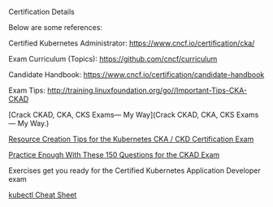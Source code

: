 Certification Details


Below are some references:

Certified Kubernetes Administrator: https://www.cncf.io/certification/cka/

Exam Curriculum (Topics): https://github.com/cncf/curriculum

Candidate Handbook: https://www.cncf.io/certification/candidate-handbook

Exam Tips: http://training.linuxfoundation.org/go//Important-Tips-CKA-CKAD

[Crack CKAD, CKA, CKS Exams— My Way](Crack CKAD, CKA, CKS Exams— My Way.)

[Resource Creation Tips for the Kubernetes CKA / CKD Certification Exam](https://codeburst.io/resource-creation-tips-for-the-kubernetes-cka-ckd-certification-exam-740b70a13f97)

[Practice Enough With These 150 Questions for the CKAD Exam](https://medium.com/bb-tutorials-and-thoughts/practice-enough-with-these-questions-for-the-ckad-exam-2f42d1228552)

Exercises get you ready for the Certified Kubernetes Application Developer exam

[kubectl Cheat Sheet](https://kubernetes.io/docs/reference/kubectl/cheatsheet/)

